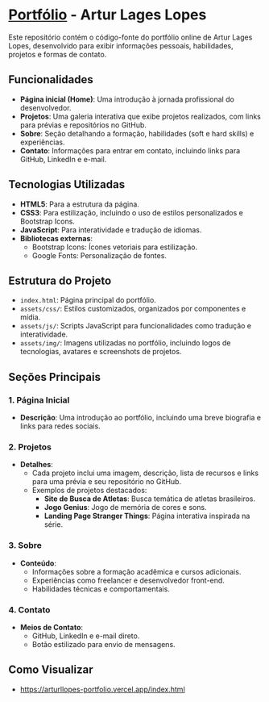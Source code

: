 # [Portfólio](https://arturllopes-portfolio.vercel.app/index.html) - Artur Lages Lopes

Este repositório contém o código-fonte do portfólio online de Artur Lages Lopes, desenvolvido para exibir informações pessoais, habilidades, projetos e formas de contato.

## Funcionalidades

- **Página inicial (Home)**: Uma introdução à jornada profissional do desenvolvedor.
- **Projetos**: Uma galeria interativa que exibe projetos realizados, com links para prévias e repositórios no GitHub.
- **Sobre**: Seção detalhando a formação, habilidades (soft e hard skills) e experiências.
- **Contato**: Informações para entrar em contato, incluindo links para GitHub, LinkedIn e e-mail.

## Tecnologias Utilizadas

- **HTML5**: Para a estrutura da página.
- **CSS3**: Para estilização, incluindo o uso de estilos personalizados e Bootstrap Icons.
- **JavaScript**: Para interatividade e tradução de idiomas.
- **Bibliotecas externas**:
  - Bootstrap Icons: Ícones vetoriais para estilização.
  - Google Fonts: Personalização de fontes.

## Estrutura do Projeto

- `index.html`: Página principal do portfólio.
- `assets/css/`: Estilos customizados, organizados por componentes e mídia.
- `assets/js/`: Scripts JavaScript para funcionalidades como tradução e interatividade.
- `assets/img/`: Imagens utilizadas no portfólio, incluindo logos de tecnologias, avatares e screenshots de projetos.

## Seções Principais

### 1. Página Inicial
- **Descrição**: Uma introdução ao portfólio, incluindo uma breve biografia e links para redes sociais.

### 2. Projetos
- **Detalhes**: 
  - Cada projeto inclui uma imagem, descrição, lista de recursos e links para uma prévia e seu repositório no GitHub.
  - Exemplos de projetos destacados:
    - **Site de Busca de Atletas**: Busca temática de atletas brasileiros.
    - **Jogo Genius**: Jogo de memória de cores e sons.
    - **Landing Page Stranger Things**: Página interativa inspirada na série.

### 3. Sobre
- **Conteúdo**:
  - Informações sobre a formação acadêmica e cursos adicionais.
  - Experiências como freelancer e desenvolvedor front-end.
  - Habilidades técnicas e comportamentais.

### 4. Contato
- **Meios de Contato**:
  - GitHub, LinkedIn e e-mail direto.
  - Botão estilizado para envio de mensagens.

## Como Visualizar
 - https://arturllopes-portfolio.vercel.app/index.html
  
